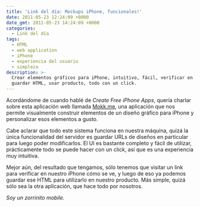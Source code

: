 ```yaml
---
title: 'Link del día: Mockups iPhone, funcionales!'
date: 2011-05-23 12:24:09 +0000
date_gmt: 2011-05-23 14:24:09 +0000
categories:
  - Link del día
tags:
  - HTML
  - web application
  - iPhone
  - experiencia del usuario
  - simpleza
description: >-
  Crear elementos gráficos para iPhone, intuitivo, fácil, verificar en iPhone,
  guardar HTML, usar producto, todo con un click.
---
```



Acordándome de cuando hablé de _Create Free iPhone Apps_, quería charlar sobre esta aplicación web llamada [Mokk.me](http://mokk.me/), una aplicación que nos permite visualmente construir elementos de un diseño gráfico para iPhone y personalizar esos elementos a gusto.

Cabe aclarar que todo este sistema funciona en nuestra máquina, quizá la única funcionalidad del servidor es guardar URLs de diseños en particular para luego poder modificarlos. El UI es bastante completo y fácil de utilizar, prácticamente todo se puede hacer con un click, así que es una experiencia muy intuitiva.

Mejor aún, del resultado que tengamos, sólo tenemos que visitar un link para verificar en nuestro iPhone cómo se ve, y luego de eso ya podemos guardar ese HTML para utilizarlo en nuestro producto. Más simple, quizá sólo sea la otra aplicación, que hace todo por nosotros.

_Soy un zorrinito mobile._
